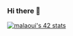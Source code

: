 ### Hi there 👋

<!--
**illusionist99/illusionist99** is a ✨ _special_ ✨ repository because its `README.md` (this file) appears on your GitHub profile.

Here are some ideas to get you started:

- 🔭 I’m currently working on ...
- 🌱 I’m currently learning ...
- 👯 I’m looking to collaborate on ...
- 🤔 I’m looking for help with ...
- 💬 Ask me about ...
- 📫 How to reach me: ...
- 😄 Pronouns: ...
- ⚡ Fun fact: ...
-->
  [![malaoui's 42 stats](https://badge42.vercel.app/api/v2/cljrbv7rc002108mcwxuhiyyy/stats?cursusId=21&coalitionId=78)](https://github.com/JaeSeoKim/badge42)
